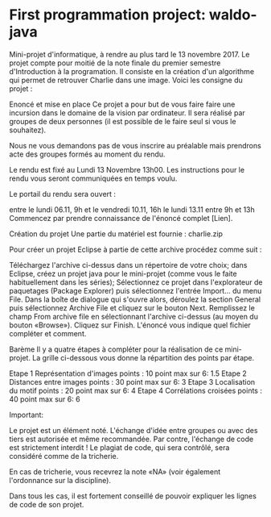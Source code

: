 # First programmation project: waldo-java

Mini-projet d'informatique, à rendre au plus tard le 13 novembre 2017.
Le projet compte pour moitié de la note finale du premier semestre d'Introduction à la programation.
Il consiste en la création d'un algorithme qui permet de retrouver Charlie dans une image.
Voici les consigne du projet :

Enoncé et mise en place
Ce projet a pour but de vous faire faire une incursion dans le domaine de la vision par ordinateur. Il sera réalisé par groupes de deux personnes (il est possible de le faire seul si vous le souhaitez).

Nous ne vous demandons pas de vous inscrire au préalable mais prendrons acte des groupes formés au moment du rendu.

Le rendu est fixé au Lundi 13 Novembre 13h00. Les instructions pour le rendu vous seront communiquées en temps voulu.

Le portail du rendu sera ouvert :

entre le lundi 06.11, 9h et le vendredi 10.11, 16h
le lundi 13.11 entre 9h et 13h
Commencez par prendre connaissance de l'énoncé complet [Lien].

Création du projet
Une partie du matériel est fournie : charlie.zip

Pour créer un projet Eclipse à partie de cette archive procédez comme suit :

Téléchargez l'archive ci-dessus dans un répertoire de votre choix;
dans Eclipse, créez un projet java pour le mini-projet (comme vous le faite habituellement dans les séries);
Sélectionnez ce projet dans l'explorateur de paquetages (Package Explorer) puis sélectionnez l'entrée Import… du menu File.
Dans la boîte de dialogue qui s'ouvre alors, déroulez la section General puis sélectionnez Archive File et cliquez sur le bouton Next.
Remplissez le champ From archive file en sélectionnant l'archive ci-dessus (au moyen du bouton «Browse»).
Cliquez sur Finish.
L'énoncé vous indique quel fichier compléter et comment.

Barème
Il y a quatre étapes à compléter pour la réalisation de ce mini-projet. La grille ci-dessous vous donne la répartition des points par étape.


Etape 1 
Représentation d'images	points : 10	point max sur 6: 1.5
Etape 2 
Distances entre images	points : 30	 point max sur 6: 3
Etape 3 
Localisation du motif	points : 20	point max sur 6: 4
Etape 4 
Corrélations croisées	points : 40	point max sur 6: 6

Important:

Le projet est un élément noté. L'échange d'idée entre groupes ou avec des tiers est autorisée et même recommandée. Par contre, l'échange de code est strictement interdit ! Le plagiat de code, qui sera contrôlé, sera considéré comme de la tricherie.

En cas de tricherie, vous recevrez la note «NA» (voir également l'ordonnance sur la discipline).

Dans tous les cas, il est fortement conseillé de pouvoir expliquer les lignes de code de son projet.
